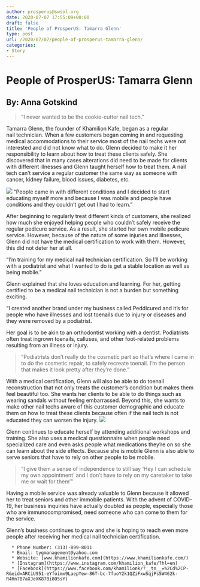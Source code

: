 ```yaml
---
author: prosperus@swsol.org
date: 2020-07-07 17:55:09+00:00
draft: false
title: 'People of ProsperUS: Tamarra Glenn'
type: post
url: /2020/07/07/people-of-prosperus-tamarra-glenn/
categories:
- Story
---
```


# People of ProsperUS: Tamarra Glenn




## By: Anna Gotskind




<blockquote>“I never wanted to be the cookie-cutter nail tech.”</blockquote>


Tamarra Glenn, the founder of Khamilion Kafe, began as a regular nail technician. When a few customers began coming in and requesting medical accommodations to their service most of the nail techs were not interested and did not know what to do. Glenn decided to make it her responsibility to learn about how to treat these clients safely. She discovered that in many cases alterations did need to be made for clients with different illnesses and Glenn taught herself how to treat them. A nail tech can’t service a regular customer the same way as someone with cancer, kidney failure, blood issues, diabetes, etc. 

![](http://www.prosperusdetroit.org/wp-content/uploads/2020/07/Screen-Shot-2020-07-07-at-12.40.41-PM-241x300.png)
“People came in with different conditions and I decided to start educating myself more and because I was mobile and people have conditions and they couldn’t get out I had to learn.”

After beginning to regularly treat different kinds of customers, she realized how much she enjoyed helping people who couldn’t safely receive the regular pedicure service. As a result, she started her own mobile pedicure service. However, because of the nature of some injuries and illnesses, Glenn did not have the medical certification to work with them. However, this did not deter her at all. 

“I’m training for my medical nail technician certification. So I’ll be working with a podiatrist and what I wanted to do is get a stable location as well as being mobile.”

Glenn explained that she loves education and learning. For her, getting certified to be a medical nail technician is not a burden but something exciting. 

“I created another brand under my business called Peddicured and it’s for people who have illnesses and lost toenails due to injury or diseases and they were removed by a podiatrist. 

Her goal is to be akin to an orthodontist working with a dentist. Podiatrists often treat ingrown toenails, calluses, and other foot-related problems resulting from an illness or injury.


<blockquote>“Podiatrists don’t really do the cosmetic part so that’s where I came in to do the cosmetic repair, to safely recreate toenail. I’m the person that makes it look pretty after they’re done.”</blockquote>


With a medical certification, Glenn will also be able to do toenail reconstruction that not only treats the customer’s condition but makes them feel beautiful too. She wants her clients to be able to do things such as wearing sandals without feeling embarrassed. Beyond this, she wants to make other nail techs aware of this customer demographic and educate them on how to treat these clients because often if the nail tech is not educated they can worsen the injury.
![](http://www.prosperusdetroit.org/wp-content/uploads/2020/07/Screen-Shot-2020-07-01-at-2.38.33-PM-244x300.png)


Glenn continues to educate herself by attending additional workshops and training. She also uses a medical questionnaire when people need specialized care and even asks people what medications they’re on so she can learn about the side effects. Because she is mobile Glenn is also able to serve seniors that have to rely on other people to be mobile.


<blockquote>“I give them a sense of independence to still say ‘Hey I can schedule my own appointment’ and I don’t have to rely on my caretaker to take me or wait for them’”</blockquote>


Having a mobile service was already valuable to Glenn because it allowed her to treat seniors and other immobile patients. With the advent of COVID-19, her business inquiries have actually doubled as people, especially those who are immunocompromised, need someone who can come to them for the service.

Glenn’s business continues to grow and she is hoping to reach even more people after receiving her medical nail technician certification. 



 	  * Phone Number: (313)-899-8011 
 	  * Email: tygmanagement@yahoo.com
 	  * Website: [www.khamilionkafe.com](https://www.khamilionkafe.com/)
 	  * [Instagram](https://www.instagram.com/khamilion_kafe/?hl=en)
 	  * [Facebook](https://www.facebook.com/khamilionk/?__tn__=%2Cd%2CP-R&eid=ARCiU951-eYfoimx9LaepYew-86T-bc-7fuoY2k1QZiFxwSqjPs5W462k-R4Hn7B7aXJeXK87Bi8O5sY)

